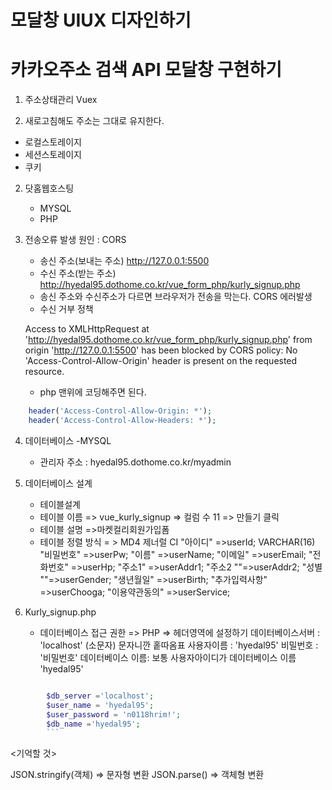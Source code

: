 # 모달창 UIUX 디자인하기

    
# 카카오주소 검색 API  모달창 구현하기
1. 주소상태관리 Vuex

2. 새로고침해도 주소는 그대로 유지한다.

- 로컬스토레이지
- 세션스토레이지
- 쿠키

2. 닷홈웹호스팅
    - MYSQL
    - PHP

3. 전송오류 발생 원인 : CORS
    - 송신 주소(보내는 주소) http://127.0.0.1:5500
    - 수신 주소(받는 주소) http://hyedal95.dothome.co.kr/vue_form_php/kurly_signup.php
    - 송신 주소와 수신주소가 다르면 브라우저가 전송을 막는다. CORS 에러발생
    - 수신 거부 정책


    Access to XMLHttpRequest at 'http://hyedal95.dothome.co.kr/vue_form_php/kurly_signup.php' from origin 'http://127.0.0.1:5500' has been blocked by CORS policy: No 'Access-Control-Allow-Origin' header is present on the requested resource.

    - php 맨위에 코딩해주면 된다.
```php
    header('Access-Control-Allow-Origin: *');
    header('Access-Control-Allow-Headers: *');
```

4. 데이터베이스 -MYSQL
    - 관리자 주소 : hyedal95.dothome.co.kr/myadmin

5. 데이터베이스 설계
    - 테이블설계
    - 테이블 이름 => vue_kurly_signup => 컬럼 수 11 => 만들기 클릭
    - 테이블 설명 =>마켓컬리회원가입폼  
    - 테이블 정렬 방식 = > MD4 제너럴 CI
    "아이디" =>userId; VARCHAR(16)
    "비밀번호" =>userPw;
    "이름" =>userName;
    "이메일" =>userEmail;
    "전화번호" =>userHp;
    "주소1" =>userAddr1;
    "주소2 ""=>userAddr2;
    "성별 ""=>userGender;
    "생년월일" =>userBirth;
    "추가입력사항" =>userChooga;
    "이용약관동의" =>userService;

6. Kurly_signup.php 
    - 데이터베이스 접근 권한   => PHP => 헤더영역에 설정하기
        데이터베이스서버 : 'localhost'  (소문자) 문자니깐 홑따옴표
        사용자이름 : 'hyedal95'
        비밀번호 : '비밀번호'
        데이터베이스 이름: 보통 사용자아이디가 데이터베이스 이름 'hyedal95'
```PHP

        $db_server ='localhost';
        $user_name = 'hyedal95';
        $user_password = 'n0118hrim!';
        $db_name ='hyedal95';
        ```
```
<기억할 것>

JSON.stringify(객체) => 문자형 변환
JSON.parse() => 객체형 변환
